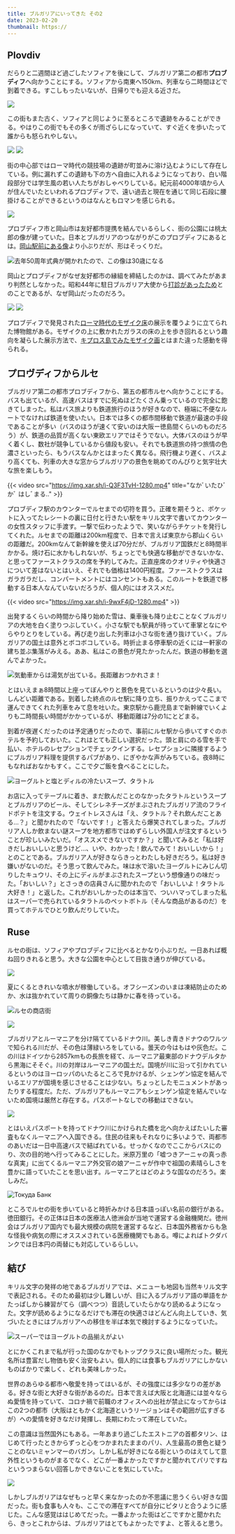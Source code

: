 ```yaml
---
title: ブルガリアにいってきた その2
date: 2023-02-20
thumbnail: https://
---
```


## Plovdiv

だらりと二週間ほど過ごしたソフィアを後にして、ブルガリア第二の都市**プロブディフ**へ向かうことにする。ソフィアから南東へ150km、列車なら二時間ほどで到着できる。すこしもったいないが、日帰りでも迎える近さだ。

![](https://img.xar.sh/i-GmSwsf4-X2.jpg)

この街もまた古く、ソフィアと同じように至るところで遺跡をみることができる。やはりこの街でもその多くが雨ざらしになっていて、すぐ近くを歩いたって誰からも怒られやしない。

![](https://img.xar.sh/i-HNsVjtB-X2.jpg)
![](https://img.xar.sh/i-WKMXPRf-X2.jpg)

街の中心部ではローマ時代の競技場の遺跡が町並みに溶け込むようにして存在している。例に漏れずこの遺跡も下の方へ自由に入れるようになっており、白い階段部分では学生風の若い人たちがおしゃべりしている。紀元前4000年頃から人が住んでいたといわれるプロブディフで、遠い過去と現在を通じて同じ石段に腰掛けることができるというのはなんともロマンを感じられる。

![](https://img.xar.sh/i-F6Rqfx5-X2.jpg)

プロブディフ市と岡山市は友好都市提携を結んでいるらしく、街の公園には桃太郎の像が建っていた。日本とブルガリアのつながりがこのプロブディフにあるとは。[岡山駅前にある像](https://www.okayama-kanko.jp/okatabi/797/page)より小ぶりだが、形はそっくりだ。

![去年50周年式典が開かれたので、この像は30歳になる](https://img.xar.sh/i-jmvG4Rq-X2.jpg)

岡山とプロブディフがなぜ友好都市の縁組を締結したのかは、調べてみたがあまり判然としなかった。昭和44年に駐日ブルガリア大使から[打診があったため](https://crd.ndl.go.jp/reference/modules/d3ndlcrdentry/index.php?page=ref_view&id=1000086838)とのことであるが、なぜ岡山だったのだろう。

![](https://img.xar.sh/i-4zDn5qm-X2.jpg)
![](https://img.xar.sh/i-w7c5bBd-X2.jpg)

プロブディフで発見された[ローマ時代のモザイク床](https://en.wikipedia.org/wiki/Great_Basilica,_Plovdiv)の展示を覆うように立てられた博物館がある。モザイクの上に敷かれたガラスの床の上を歩き回れるという趣向を凝らした展示方法で、[キプロス島でみたモザイク画](/post/1657384808/)とはまた違った感動を得られる。



## プロヴディフからルセ

ブルガリア第二の都市プロブディフから、第五の都市ルセへ向かうことにする。バスも出ているが、高速バスはすでに死ぬほどたくさん乗っているので完全に飽きてしまった。私はバス旅よりも鉄道旅行のほうが好きなので、極端に不便なルートでなければ鉄道を使いたい。日本では多くの都市間移動で鉄道が最速の手段であることが多い（バスのほうが速くて安いのは大阪ー徳島間くらいのものだろう）が、鉄道の品質が高くない東欧エリアではそうでない。大体バスのほうが早く着くし、数社が競争しているから値段も安い。それでも鉄道旅の持つ旅情の色濃さといったら、もうバスなんかとはまったく異なる。飛行機より遅く、バスより高くても、列車の大きな窓からブルガリアの景色を眺めてのんびりと気宇壮大な旅を楽しもう。

{{< video src="https://img.xar.sh/i-Q3F3TvH-1280.mp4" title="なかﾞいたひﾞかﾞ はしﾞまる.." >}}

プロブディフ駅のカウンターでルセまでの切符を買う。正確を期そうと、ポケットに入ってたレシートの裏に日付と行きたい駅をキリル文字で書いてカウンターの女性スタッフに手渡す。一撃で伝わったようで、笑いながらチケットを発行してくれた。ルセまでの距離は200km程度で、日本で言えば東京から郡山くらいの距離だ。200kmなんて新幹線を使えば70分だが、ブルガリア国鉄だと8時間半かかる。焼け石に水かもしれないが、ちょっとでも快適な移動ができないかな、と思ってファーストクラスの席を予約してみた。正直座席のクオリティや快適さについて差はないとはいえ、それでも価格は1400円程度。ファーストクラスはガラガラだし、コンパートメントにはコンセントもある。このルートを鉄道で移動する日本人なんていないだろうが、個人的にはオススメだ。

{{< video src="https://img.xar.sh/i-9wxF4jD-1280.mp4" >}}

出発するくらいの時間から降り始めた雪は、乗車後も降り止むことなくブルガリアの大地を白く塗りつぶしていく。小さな駅でも駅員が待っていて車掌となにやらやりとりをしている。再び走り出した列車は小さな街を通り抜けていく。ブルガリアの国土は意外とボコボコしている。時折止まる停車駅の近くには一軒家の建ち並ぶ集落がみえる。ああ、私はこの景色が見たかったんだ。鉄道の移動を選んでよかった。

![気動車からは湯気が出ている。長距離おつかれさま！](https://img.xar.sh/i-xfSNknq-X2.jpg)

とはいえまぁ8時間以上座ってぼんやりと景色を見ているというのは少々長い。しんどい距離である。到着した終点のルセ駅に降り立ち、振りかえってここまで運んできてくれた列車をみて息を吐いた。東京駅から鹿児島まで新幹線でいくよりも二時間長い時間がかかっているが、移動距離は7分の1にとどまる。

到着が夜遅くだったのは予定通りだったので、事前にルセ駅から歩いてすぐのホテルを予約しておいた。これはとても正しい選択だった。頭と肩にのる雪を手で払い、ホテルのレセプションでチェックインする。レセプションに隣接するようにブルガリア料理を提供するパブがあり、にぎやかな声がみちている。夜8時にもなればおなかもすく。ここで夕ご飯を食べることにした。

![ヨーグルトと塩とディルの冷たいスープ、タラトル](https://img.xar.sh/i-CBmFnV5-X2.jpg)

お店に入ってテーブルに着き、まだ飲んだことのなかったタラトルというスープとブルガリアのビール、そしてシレネチーズがまぶされたブルガリア流のフライドポテトを注文する。ウェイトレスさんは「え、タラトル？それ飲んだことある…？」と聞かれたので「ないです！」と答えたら爆笑されてしまった。ブルガリア人しか飲まない謎スープを地方都市ではめずらしい外国人が注文するということが珍しいみたいだ。「オススメできないですか？」と聞いてみると「私は好きだしおいしいと思うけど…、いや、わかった！飲んでみて！おいしいから！」とのことである。ブルガリア人が好きならきっとわたしも好きだろう。私は好き嫌いがないのだ。そう思って飲んでみた。味は水で溶いたヨーグルトにみじん切りしたキュウリ、その上にディルがまぶされたスープという想像通りの味だった。「おいしい？」とさっきの店員さんに聞かれたので「おいしいよ！タラトル大好き！」と返した。これがおいしかったのは本当で、ついハマってしまった私はスーパーで売られているタラトルのペットボトル（そんな商品があるのだ）を買ってホテルでひとり飲んだりしていた。

## Ruse

ルセの街は、ソフィアやプロブディフに比べるとかなり小ぶりだ。一日あれば概ね回りきれると思う。大きな公園を中心として目抜き通りが伸びている。

![](https://img.xar.sh/i-fxqnfj9-X2.jpg)

夏にくるときれいな噴水が稼働している。オフシーズンのいまは凍結防止のためか、水は抜かれていて周りの銅像たちは静かに春を待っている。

![ルセの商店街](https://img.xar.sh/i-h2xgj8t-X2.jpg)

![](https://img.xar.sh/i-HxRGmpk-X2.jpg)

ブルガリアとルーマニアを分け隔てているドナウ川。美しき青きドナウのワルツで知られる川だが、その色は薄緑いろをしている。曇天の今はもはや灰色だ。この川はドイツから2857kmもの長旅を経て、ルーマニア最東部のドナウデルタから黒海にそそぐ。川の対岸はルーマニアの国土だ。国境が川に沿って引かれているというのはヨーロッパのいたるところで見かけるが、シェンゲン協定を結んでいるエリアが国境を感じさせることは少ない。ちょっとしたモニュメントがあったりする程度だ。ただ、ブルガリアもルーマニアもシェンゲン協定を結んでいないため国境は厳然と存在する。パスポートなしでの移動はできない。

![](https://img.xar.sh/i-MkGz58m-X2.jpg)

とはいえパスポートを持ってドナウ川にかけられた橋を北へ向かえばたいした審査もなくルーマニアへ入国できる。住民の往来もそれなりに多いようで、両都市のあいだは一日中高速バスで結ばれている。せっかくなのでここからバスにのり、次の目的地へ行ってみることにした。米原万里の「嘘つきアーニャの真っ赤な真実」に出てくるルーマニア外交官の娘アーニャが作中で祖国の素晴らしさを豊かに語っていたことを思い出す。ルーマニアとはどのような国なのだろう。楽しみだ。

![Токуда Банк](https://img.xar.sh/i-nCV56qq-X2.jpg)

ところでルセの街を歩いていると時折みかける日本語っぽい名前の銀行がある。徳田銀行。その正体は日本の医療法人徳洲会が当地で運営する金融機関だ。徳州会はブルガリア国内でも最大規模の病院を運営するなど、日本国外務省からも急な怪我や病気の際にオススメされている医療機関でもある。噂によればトクダバンクでは日本円の両替にも対応しているらしい。


## 結び

キリル文字の発祥の地であるブルガリアでは、メニューも地図も当然キリル文字で表記される。そのため最初は少し難しいが、目に入るブルガリア語の単語をかたっぱしから練習がてら（調べつつ）音読していたらかなり読めるようになった。文字が読めるようになるだけでも滞在の快適さはどんどん向上していき、気づいたときにはブルガリアへの移住を半ば本気で検討するようになっていた。

![スーパーではヨーグルトの品揃えがよい](https://img.xar.sh/i-p9Qp8Pc-X2.jpg)

とにかくこれまで私が行った国のなかでもトップクラスに良い場所だった。観光名所は豊富だし物価も安く治安もよい。個人的には食事もブルガリアにしかないものばかりで楽しく、どれも美味しかった。

世界のあらゆる都市へ敬愛を持ってはいるが、その強度には多少なりの差がある。好きな街と大好きな街があるのだ。日本で言えば大阪と北海道には並々ならぬ愛情を持っていて、コロナ禍で前職のオフィスへの出社が禁止になってからはこの2つの都市（大阪はともかく北海道というリージョンはその範囲が広すぎるが）への愛情を好きなだけ発揮し、長期にわたって滞在していた。

この意識は当然国外にもある。一年あまり過ごしたエストニアの首都タリン、はじめて行ったときからずっと心をつかまれたままのパリ、人生最高の景色と疑うことのないミャンマーのバガン。しかし私が好きになる街というのはえてして意外性というものがまるでなく、どこが一番よかったですかと聞かれてパリですねというつまらない回答しかできないことを気にしていた。

![](https://img.xar.sh/i-zsMsRck-X2.jpg)

しかしブルガリアはなぜもっと早く来なかったのか不思議に思うくらい好きな国だった。街も食事も人々も、ここでの滞在すべてが自分にピタリと合うように感じた。こんな感覚ははじめてだった。一番よかった街はどこですかと聞かれたら、きっとこれからは、ブルガリアはとてもよかったですよ、と答えると思う。
